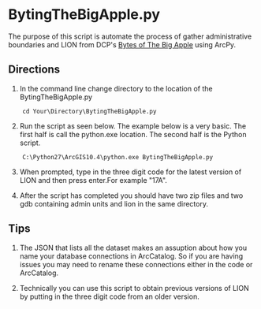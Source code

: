 BytingTheBigApple.py
======

The purpose of this script is automate the process of gather administrative boundaries and LION from
DCP's [Bytes of The Big Apple](http://www1.nyc.gov/site/planning/data-maps/open-data.page) using ArcPy.

## Directions
1. In the command line change directory to the location of the BytingTheBigApple.py

```
    cd Your\Directory\BytingTheBigApple.py
```

2. Run the script as seen below. The example below is a very basic. The first half is call the python.exe location. The second half is the Python script.

```
    C:\Python27\ArcGIS10.4\python.exe BytingTheBigApple.py
```

3. When prompted,  type in the three digit code for the latest version of LION and then press enter.For example "17A".

4. After the script has completed you should have two zip files and two gdb containing admin units and lion in the same directory.

##  Tips
1. The JSON that lists all the dataset makes an assuption about how you name your database connections in ArcCatalog. So if you are having issues you may need to rename these connections either in the code or ArcCatalog.

2. Technically you can use this script to obtain previous versions of LION by putting in the three digit code from an older version.
